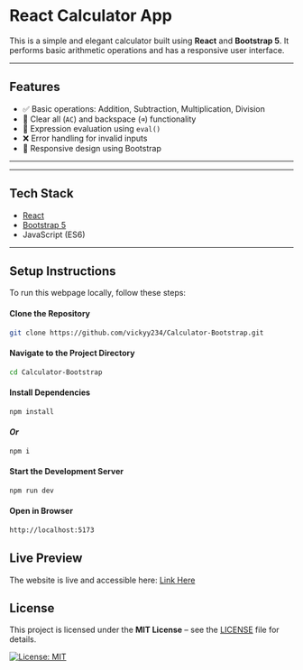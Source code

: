 # React Calculator App

This is a simple and elegant calculator built using **React** and **Bootstrap 5**. It performs basic arithmetic operations and has a responsive user interface.

---

## Features

- ✅ Basic operations: Addition, Subtraction, Multiplication, Division
- 🔁 Clear all (`AC`) and backspace (`⌫`) functionality
- 🧠 Expression evaluation using `eval()`
- ❌ Error handling for invalid inputs
- 📱 Responsive design using Bootstrap

---

---

## Tech Stack

- [React](https://react.dev/)
- [Bootstrap 5](https://getbootstrap.com/)
- JavaScript (ES6)

---

## Setup Instructions  

To run this webpage locally, follow these steps:  

#### Clone the Repository  
```sh
git clone https://github.com/vickyy234/Calculator-Bootstrap.git
``` 

#### Navigate to the Project Directory
```sh
cd Calculator-Bootstrap
```

#### Install Dependencies
```sh
npm install
```

#### *Or*
```sh
npm i
```

#### Start the Development Server
```sh
npm run dev
```

#### Open in Browser
```sh
http://localhost:5173
```

## Live Preview

The website is live and accessible here:
[Link Here](###)

## License

This project is licensed under the **MIT License** – see the [LICENSE](LICENSE) file for details.  

[![License: MIT](https://img.shields.io/badge/License-MIT-yellow.svg)](https://opensource.org/licenses/MIT)